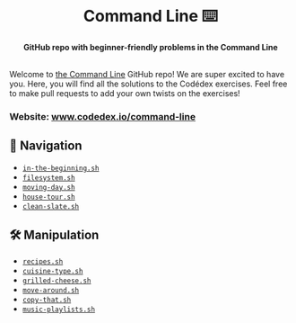 <div align="center">
  <br>
  <h1>Command Line ⌨️</h1>
  <strong>GitHub repo with beginner-friendly problems in the Command Line</strong>
</div>
<br>

Welcome to [the Command Line](https://www.codedex.io/command-line) GitHub repo! We are super excited to have you. Here, you will find all the solutions to the Codédex exercises. Feel free to make pull requests to add your own twists on the exercises!

### Website: www.codedex.io/command-line

## 🧭 Navigation

- [`in-the-beginning.sh`](https://github.com/codedex-io/command-line-101/blob/main/1-navigation/01-in-the-beginning.sh)
- [`filesystem.sh`](https://github.com/codedex-io/command-line-101/blob/main/1-navigation/02-filesystem.sh)
- [`moving-day.sh`](https://github.com/codedex-io/command-line-101/blob/main/1-navigation/03-moving-day.sh)
- [`house-tour.sh`](https://github.com/codedex-io/command-line-101/blob/main/1-navigation/04-house-tour.sh)
- [`clean-slate.sh`](https://github.com/codedex-io/command-line-101/blob/main/1-navigation/05-clean-slate)

## 🛠️ Manipulation

- [`recipes.sh`](https://github.com/codedex-io/command-line-101/blob/main/2-manipulation/07-recipes.sh)
- [`cuisine-type.sh`](https://github.com/codedex-io/command-line-101/blob/main/2-manipulation/08-cuisine-type.sh)
- [`grilled-cheese.sh`](https://github.com/codedex-io/command-line-101/blob/main/2-manipulation/09-grilled-cheese.sh)
- [`move-around.sh`](https://github.com/codedex-io/command-line-101/blob/main/2-manipulation/10-move-around.sh)
- [`copy-that.sh`](https://github.com/codedex-io/command-line-101/blob/main/2-manipulation/11-copy-that.sh)
- [`music-playlists.sh`](https://github.com/codedex-io/command-line-101/blob/main/2-manipulation/12-music-playlists.sh)
